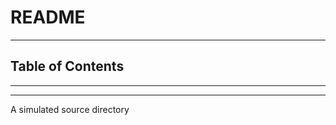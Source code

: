# README

<!-- File: README.md -->
<!-- Author: YJ -->
<!-- Email: yj1516268@outlook.com -->
<!-- Created Time: 2022-11-08 09:13:56 -->

---

## Table of Contents

<!-- vim-markdown-toc GFM -->

<!-- vim-markdown-toc -->

---

<!-- Object info -->

---

A simulated source directory
